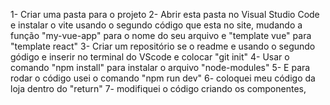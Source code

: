1- Criar uma pasta para o projeto
2- Abrir esta pasta no Visual Studio Code e instalar o vite usando o segundo código que esta no site, mudando a função  "my-vue-app" para o nome do seu arquivo e "template vue" para "template react"
3- Criar um repositório se o readme e usando o segundo gódigo e inserir no terminal do VScode e colocar "git init"
4- Usar o comando "npm install" para instalar o arquivo "node-modules"
5- E para rodar o código usei o comando "npm run dev"
6- coloquei meu código da loja dentro do "return"
7- modifiquei o código criando os componentes, 